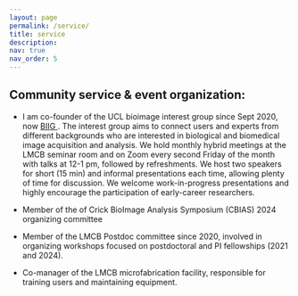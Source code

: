 ```yaml
---
layout: page
permalink: /service/
title: service
description: 
nav: true
nav_order: 5
---
```


## Community service & event organization:

+  I am co-founder of the UCL bioimage interest group since Sept 2020, now <a href="https://www.ucl.ac.uk/lmcb/ucl-biig"> BIIG </a>. The interest group aims to connect users and experts from different backgrounds who are interested in biological and biomedical image acquisition and analysis. We hold monthly hybrid meetings at the LMCB seminar room and on Zoom every second Friday of the month with talks at 12-1 pm, followed by refreshments. We host two speakers for short (15 min) and informal presentations each time, allowing plenty of time for discussion. We welcome work-in-progress presentations and highly encourage the participation of early-career researchers.

+ Member of the of Crick BioImage Analysis Symposium (CBIAS) 2024 organizing committee 

+ Member of the LMCB Postdoc committee since 2020, involved in organizing workshops focused on postdoctoral and PI fellowships (2021 and 2024). 

+ Co-manager of the LMCB microfabrication facility, responsible for training users and maintaining equipment. 

